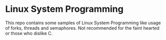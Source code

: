 # Linux System Programming
This repo contains some samples of Linux System Programming like usage of forks, threads and semaphores.
Not recommended for the faint hearted or those who dislike C.
